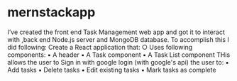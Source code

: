 # mernstackapp

I’ve created the front end Task Management web app and got it to interact with  ,back end Node.js server and MongoDB database. To accomplish this I did following:
Create a React application that:
○ Uses following components:
	▪	A header
	▪	A Task component
	▪	A Task List component
      THis allows  the user to  Sign in with google login (with google's api) 
		the user to:
	▪	Add tasks
	▪	Delete tasks
	▪	Edit existing tasks
	▪	Mark tasks as complete
